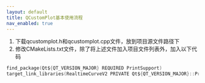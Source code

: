 ```yaml
---
layout: default
title: QCustomPlot基本使用流程
nav_enabled: true
---
```

1. 下载qcustomplot.h和qcustomplot.cpp文件，放到项目源文件路径下
2. 修改CMakeLists.txt文件，除了将上述文件加入项目文件列表外，加入以下代码
```c
find_package(Qt${QT_VERSION_MAJOR} REQUIRED PrintSupport)
target_link_libraries(RealtimeCurveV2 PRIVATE Qt${QT_VERSION_MAJOR}::PrintSupport)
```
